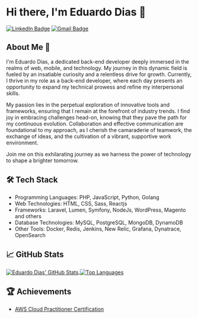 # Hi there, I'm Eduardo Dias 👋

[![LinkedIn Badge](https://img.shields.io/badge/-Eduardo%20Dias%20-blue?style=flat&logo=Linkedin&logoColor=white&link=https://www.linkedin.com/in/edias-developer)](https://www.linkedin.com/in/edias-developer)
[![Gmail Badge](https://img.shields.io/badge/-eduardodias.dev@gmail.com-c14438?style=flat&logo=Gmail&logoColor=white&link=mailto:eduardodias.dev@gmail.com)](mailto:eduardodias.dev@gmail.com)

## About Me 🚀
I'm Eduardo Dias, a dedicated back-end developer deeply immersed in the realms of web, mobile, and technology. My journey in this dynamic field is fueled by an insatiable curiosity and a relentless drive for growth. Currently, I thrive in my role as a back-end developer, where each day presents an opportunity to expand my technical prowess and refine my interpersonal skills.

My passion lies in the perpetual exploration of innovative tools and frameworks, ensuring that I remain at the forefront of industry trends. I find joy in embracing challenges head-on, knowing that they pave the path for my continuous evolution. Collaboration and effective communication are foundational to my approach, as I cherish the camaraderie of teamwork, the exchange of ideas, and the cultivation of a vibrant, supportive work environment.

Join me on this exhilarating journey as we harness the power of technology to shape a brighter tomorrow.

## 🛠️ Tech Stack
- Programming Languages: PHP, JavaScript, Python, Golang
- Web Technologies: HTML, CSS, Sass, Reactjs
- Frameworks: Laravel, Lumen, Symfony, NodeJs, WordPress, Magento and others 
- Database Technologies: MySQL, PostgreSQL, MongoDB, DynamoDB
- Other Tools: Docker, Redis, Jenkins, New Relic, Grafana, Dynatrace, OpenSearch

## 📈 GitHub Stats
<a href="https://github.com/edurodriguesdias">
  <img align="center" src="https://github-readme-stats.vercel.app/api?username=edurodriguesdias&show_icons=true&theme=vision-friendly-dark&include_all_commits=true&count_private=true" alt="Eduardo Dias' GitHub Stats" />
</a>
<a href="https://github.com/edurodriguesdias">
  <img align="center" src="https://github-readme-stats.vercel.app/api/top-langs/?username=edurodriguesdias&layout=compact&langs_count=6&theme=vision-friendly-dark" alt="Top Languages" />
</a>

## 🏆 Achievements
- [AWS Cloud Practitioner Certification](https://images.credly.com/size/680x680/images/00634f82-b07f-4bbd-a6bb-53de397fc3a6/image.png)

